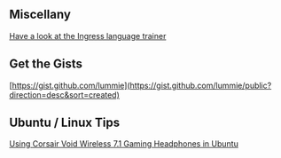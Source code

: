 ## Miscellany

[Have a look at the Ingress language trainer](https://lummie.github.io/ingressLanguage)

## Get the Gists
[https://gist.github.com/lummie](https://gist.github.com/lummie/public?direction=desc&sort=created)

## Ubuntu / Linux Tips
[Using Corsair Void Wireless 7.1 Gaming Headphones in Ubuntu](tips/ubuntu-corsair-void.md)
